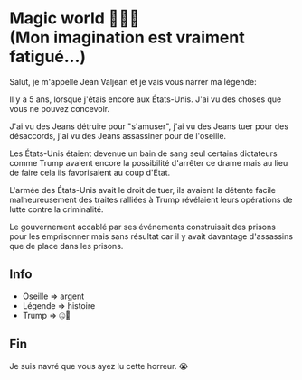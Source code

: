 # Magic world 👀🐱‍🚀 </br>  (Mon imagination est vraiment fatigué...)


Salut, je m'appelle Jean Valjean et je vais vous narrer ma légende:

Il y a 5 ans, lorsque j'étais encore aux États-Unis. J'ai vu des choses que vous ne pouvez concevoir.

J'ai vu des Jeans détruire pour "s'amuser", j'ai vu des Jeans tuer pour des désaccords, j'ai vu des Jeans assassiner pour de l'oseille.

Les États-Unis étaient devenue un bain de sang seul certains dictateurs comme Trump avaient encore la possibilité d'arrêter ce drame mais au lieu de faire cela ils favorisaient au coup d'État.

L'armée des États-Unis avait le droit de tuer, ils avaient la détente facile malheureusement des traites ralliées à Trump révélaient leurs opérations de lutte contre la criminalité.

Le gouvernement accablé par ses événements construisait des prisons pour les emprisonner mais sans résultat car il y avait davantage d'assassins que de place dans les prisons.


## Info
- Oseille => argent
- Légende => histoire
- Trump => 🤐🍾

## Fin
Je suis navré que vous ayez lu cette horreur. 😭

